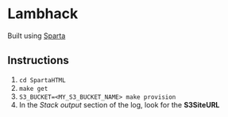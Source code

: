 # Lambhack
Built using [Sparta](https://github.com/mweagle/Sparta)

## Instructions

1. `cd SpartaHTML`
1. `make get`
1. `S3_BUCKET=<MY_S3_BUCKET_NAME> make provision`
1. In the _Stack output_ section of the log, look for the **S3SiteURL**
